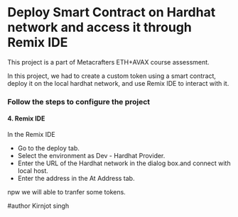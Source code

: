  # Deploy Smart Contract on Hardhat network and access it through Remix IDE

This project is a part of Metacrafters ETH+AVAX course assessment.

In this project, we had to create a custom token using a smart contract, deploy it on the local hardhat network, and use Remix IDE to interact with it.

### Follow the steps to configure the project

#### 4. Remix IDE

In the Remix IDE
- Go to the deploy tab.
- Select the environment as Dev - Hardhat Provider.
- Enter the URL of the Hardhat network in the dialog box.and connect with local host.
- Enter the address in the At Address tab.

npw we will able to tranfer some tokens.

#author
Kirnjot singh

